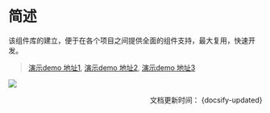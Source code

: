 # 简述

该组件库的建立，便于在各个项目之间提供全面的组件支持，最大复用，快速开发。


> [演示demo 地址1](https://www.sonw.cn/index.html), [演示demo 地址2](https://aaron52077.github.io/vue-iview-dev/), [演示demo 地址3](http://112.124.28.207/prod-dist/#/)

![](../../assets/index.png)
<div align = right>文档更新时间： {docsify-updated}</div>
